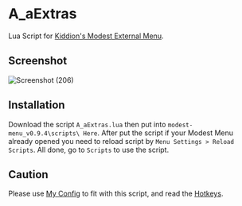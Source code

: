 # A_aExtras
Lua Script for [Kiddion's Modest External Menu](https://www.unknowncheats.me/forum/grand-theft-auto-v/497052-kiddions-modest-external-menu-thread-3-a.html).

## Screenshot
![Screenshot (206)](https://user-images.githubusercontent.com/73638429/188130503-a41e1d13-3056-4b46-8c2a-5b617781219b.png)

## Installation
Download the script `A_aExtras.lua` then put into `modest-menu_v0.9.4\scripts\ Here`. After put the script if your Modest Menu already opened you need to reload script by `Menu Settings > Reload Scripts`. All done, go to `Scripts` to use the script.

## Caution
Please use [My Config](https://github.com/boncabee/config-modest-menu) to fit with this script, and read the [Hotkeys](https://github.com/boncabee/config-modest-menu#hotkey).
